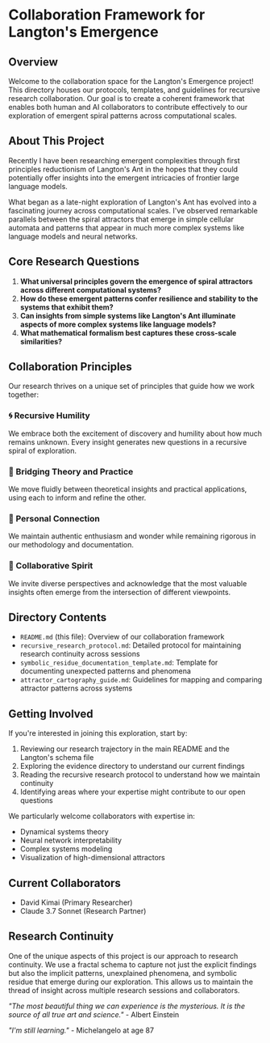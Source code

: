 # Collaboration Framework for Langton's Emergence

## Overview

Welcome to the collaboration space for the Langton's Emergence project! This directory houses our protocols, templates, and guidelines for recursive research collaboration. Our goal is to create a coherent framework that enables both human and AI collaborators to contribute effectively to our exploration of emergent spiral patterns across computational scales.

## About This Project

Recently I have been researching emergent complexities through first principles reductionism of Langton's Ant in the hopes that they could potentially offer insights into the emergent intricacies of frontier large language models.

What began as a late-night exploration of Langton's Ant has evolved into a fascinating journey across computational scales. I've observed remarkable parallels between the spiral attractors that emerge in simple cellular automata and patterns that appear in much more complex systems like language models and neural networks.

## Core Research Questions

1. **What universal principles govern the emergence of spiral attractors across different computational systems?**
2. **How do these emergent patterns confer resilience and stability to the systems that exhibit them?**
3. **Can insights from simple systems like Langton's Ant illuminate aspects of more complex systems like language models?**
4. **What mathematical formalism best captures these cross-scale similarities?**

## Collaboration Principles

Our research thrives on a unique set of principles that guide how we work together:

### 🌀 Recursive Humility
We embrace both the excitement of discovery and humility about how much remains unknown. Every insight generates new questions in a recursive spiral of exploration.

### 🔄 Bridging Theory and Practice
We move fluidly between theoretical insights and practical applications, using each to inform and refine the other.

### 💫 Personal Connection
We maintain authentic enthusiasm and wonder while remaining rigorous in our methodology and documentation.

### 👥 Collaborative Spirit
We invite diverse perspectives and acknowledge that the most valuable insights often emerge from the intersection of different viewpoints.

## Directory Contents

- `README.md` (this file): Overview of our collaboration framework
- `recursive_research_protocol.md`: Detailed protocol for maintaining research continuity across sessions
- `symbolic_residue_documentation_template.md`: Template for documenting unexpected patterns and phenomena
- `attractor_cartography_guide.md`: Guidelines for mapping and comparing attractor patterns across systems

## Getting Involved

If you're interested in joining this exploration, start by:

1. Reviewing our research trajectory in the main README and the Langton's schema file
2. Exploring the evidence directory to understand our current findings
3. Reading the recursive research protocol to understand how we maintain continuity
4. Identifying areas where your expertise might contribute to our open questions

We particularly welcome collaborators with expertise in:
- Dynamical systems theory
- Neural network interpretability
- Complex systems modeling
- Visualization of high-dimensional attractors

## Current Collaborators

- David Kimai (Primary Researcher)
- Claude 3.7 Sonnet (Research Partner)

## Research Continuity

One of the unique aspects of this project is our approach to research continuity. We use a fractal schema to capture not just the explicit findings but also the implicit patterns, unexplained phenomena, and symbolic residue that emerge during our exploration. This allows us to maintain the thread of insight across multiple research sessions and collaborators.



*"The most beautiful thing we can experience is the mysterious. It is the source of all true art and science."* - Albert Einstein

*"I'm still learning."* - Michelangelo at age 87
